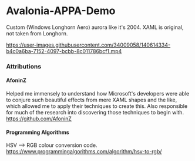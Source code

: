 # Avalonia-APPA-Demo
Custom (Windows Longhorn Aero) aurora like it's 2004. XAML is original, not taken from Longhorn.

https://user-images.githubusercontent.com/34009058/140614334-b4c0a6ba-7152-4097-bcbb-8c011786bcf1.mp4


### Attributions
#### AfoninZ
Helped me immensely to understand how Microsoft's developers were able to conjure such beautiful effects from mere XAML shapes and the like, which allowed me to apply their techniques to create this. Also responsible for much of the research into discovering those techniques to begin with.<br>
https://github.com/AfoninZ

#### Programming Algorithms
HSV --> RGB colour conversion code.<br>
https://www.programmingalgorithms.com/algorithm/hsv-to-rgb/
